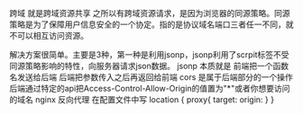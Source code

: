 跨域 就是跨域资源共享
之所以有跨域资源请求，是因为浏览器的同源策略。同源策略是为了保障用户信息安全的一个协定。指的是协议域名端口三者任一不同，就不可以相互访问资源。

解决方案很简单。主要是3种，第一种是利用jsonp，jsonp利用了scrpit标签不受同源策略影响的特性，向服务器请求json数据。
jsonp 本质就是 前端把一个函数名发送给后端 后端把参数传入之后再返回给前端
cors 是属于后端部分的一个操作 后端通过特定的api把Access-Control-Allow-Origin的值置为"*"或者你想要访问的域名
nginx 反向代理 在配置文件中写 
location {
    proxy{
        target:
        origin:
    }
}